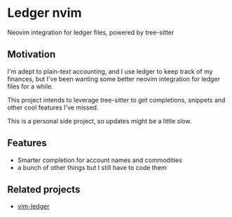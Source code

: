 # Ledger nvim

Neovim integration for ledger files, powered by tree-sitter

## Motivation

I'm adept to plain-text accounting, and I use ledger to keep track of my
finances, but I've been wanting some better neovim integration for ledger
files for a while.

This project intends to leverage tree-sitter to get completions, snippets
and other cool features I've missed.

This is a personal side project, so updates might be a little slow.

## Features

- Smarter completion for account names and commodities
- a bunch of other things but I still have to code them

## Related projects

- [vim-ledger](https://github.com/ledger/vim-ledger)
